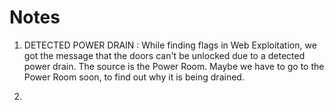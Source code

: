 # Notes

1. DETECTED POWER DRAIN : While finding flags in Web Exploitation, we got the message that the doors can't be unlocked
due to a detected power drain. The source is the Power Room. 
Maybe we have to go to the Power Room soon, to find out why it is being drained.

2.